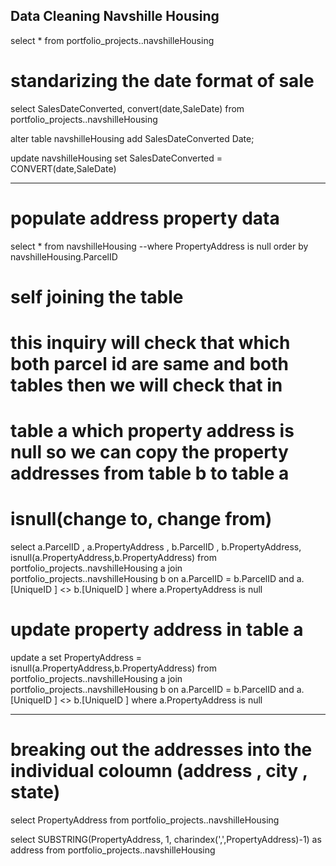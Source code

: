## Data Cleaning Navshille Housing


select *
from portfolio_projects..navshilleHousing


# standarizing the date format of sale
select SalesDateConverted, convert(date,SaleDate) 
from portfolio_projects..navshilleHousing

alter table navshilleHousing
add SalesDateConverted Date;

update navshilleHousing
set SalesDateConverted = CONVERT(date,SaleDate)

------------------------------------------------------------------------------------------------

# populate address property data 

select *
from navshilleHousing
--where PropertyAddress is null
order by navshilleHousing.ParcelID

# self joining the table
# this inquiry will check that which both parcel id are same and both tables then we will check that in 
# table a which property address is null so we can copy the property addresses from table b to table a
# isnull(change to, change from)
select a.ParcelID , a.PropertyAddress , b.ParcelID , b.PropertyAddress, isnull(a.PropertyAddress,b.PropertyAddress)
from portfolio_projects..navshilleHousing a
join portfolio_projects..navshilleHousing b
on a.ParcelID = b.ParcelID
and a.[UniqueID ] <> b.[UniqueID ]
where a.PropertyAddress is null

# update property address in table a 
update a
set PropertyAddress = isnull(a.PropertyAddress,b.PropertyAddress)
from portfolio_projects..navshilleHousing a 
join portfolio_projects..navshilleHousing b
on a.ParcelID = b.ParcelID
and a.[UniqueID ] <> b.[UniqueID ]
where a.PropertyAddress is null

--------------------------------------------------------------------------------------------

# breaking out the addresses into the individual coloumn (address , city , state)
select PropertyAddress
from portfolio_projects..navshilleHousing

select 
SUBSTRING(PropertyAddress, 1, charindex(',',PropertyAddress)-1) as address
from portfolio_projects..navshilleHousing
